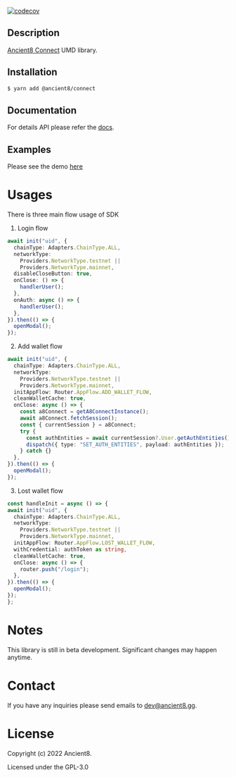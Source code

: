 [![codecov](https://codecov.io/gh/ancient8-dev/a8-id-backend/branch/main/graph/badge.svg?token=IBW28NGP2I)](https://codecov.io/gh/ancient8-dev/a8-id-backend)

## Description

[Ancient8 Connect](https://id.ancient8.gg) UMD library.

## Installation

```bash
$ yarn add @ancient8/connect
```

## Documentation

For details API please refer the [docs](https://docs.ancient8.dev/modules.html#default).

## Examples

Please see the demo [here](https://git.ancient8.gg/ancient8-dev/a8-uid/a8-connect-demo)

# Usages

There is three main flow usage of SDK
1. Login flow

```ts
await init("uid", {
  chainType: Adapters.ChainType.ALL,
  networkType:
    Providers.NetworkType.testnet ||
    Providers.NetworkType.mainnet,
  disableCloseButton: true,
  onClose: () => {
    handlerUser();
  },
  onAuth: async () => {
    handlerUser();
  },
}).then(() => {
  openModal();
});
```

2. Add wallet flow
```ts
await init("uid", {
  chainType: Adapters.ChainType.ALL,
  networkType:
    Providers.NetworkType.testnet ||
    Providers.NetworkType.mainnet,
  initAppFlow: Router.AppFlow.ADD_WALLET_FLOW,
  cleanWalletCache: true,
  onClose: async () => {
    const a8Connect = getA8ConnectInstance();
    await a8Connect.fetchSession();
    const { currentSession } = a8Connect;
    try {
      const authEntities = await currentSession?.User.getAuthEntities();
      dispatch({ type: "SET_AUTH_ENTITIES", payload: authEntities });
    } catch {}
  },
}).then(() => {
  openModal();
});
```

3. Lost wallet flow
```ts
const handleInit = async () => {
await init("uid", {
  chainType: Adapters.ChainType.ALL,
  networkType:
    Providers.NetworkType.testnet ||
    Providers.NetworkType.mainnet,
  initAppFlow: Router.AppFlow.LOST_WALLET_FLOW,
  withCredential: authToken as string,
  cleanWalletCache: true,
  onClose: async () => {
    router.push("/login");
  },
}).then(() => {
  openModal();
});
};
```

# Notes

This library is still in beta development. Significant changes may happen anytime.

# Contact

If you have any inquiries please send emails to dev@ancient8.gg.

# License

Copyright (c) 2022 Ancient8.

Licensed under the GPL-3.0

